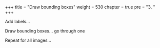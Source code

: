 +++
title = "Draw bounding boxes"
weight = 530
chapter = true
pre = "3. "
+++

Add labels...

Draw bounding boxes... go through one

Repeat for all images...
